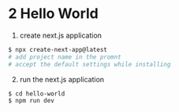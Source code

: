# 2 Hello World  

1. create next.js application   
```bash 
$ npx create-next-app@latest
# add project name in the promnt
# accept the default settings while installing
```

2. run the next.js application    
```bash  
$ cd hello-world   
$ npm run dev
```
